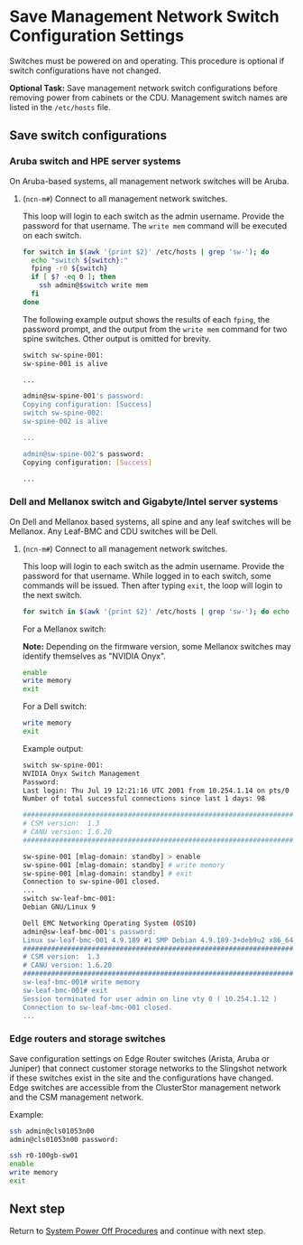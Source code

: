 # Save Management Network Switch Configuration Settings

Switches must be powered on and operating. This procedure is optional if switch configurations have not changed.

**Optional Task:** Save management network switch configurations before removing power from cabinets or the CDU. Management switch names are listed in the `/etc/hosts` file.

## Save switch configurations

### Aruba switch and HPE server systems

On Aruba-based systems, all management network switches will be Aruba.

1. (`ncn-m#`) Connect to all management network switches.

   This loop will login to each switch as the admin username. Provide the password for that
   username. The `write mem` command will be executed on each switch.

   ```bash
   for switch in $(awk '{print $2}' /etc/hosts | grep 'sw-'); do
     echo "switch ${switch}:"
     fping -r0 ${switch}
     if [ $? -eq 0 ]; then
       ssh admin@$switch write mem
     fi
   done
   ```

   The following example output shows the results of each `fping`, the password prompt, and the
   output from the `write mem` command for two spine switches. Other output is omitted for brevity.

   ```bash
   switch sw-spine-001:
   sw-spine-001 is alive

   ...

   admin@sw-spine-001's password:
   Copying configuration: [Success]
   switch sw-spine-002:
   sw-spine-002 is alive

   ...

   admin@sw-spine-002's password:
   Copying configuration: [Success]

   ...
   ```

### Dell and Mellanox switch and Gigabyte/Intel server systems

On Dell and Mellanox based systems, all spine and any leaf switches will be Mellanox. Any Leaf-BMC and CDU switches will be Dell.

1. (`ncn-m#`) Connect to all management network switches.

   This loop will login to each switch as the admin username. Provide the password for that username. While logged in to each switch, some commands will be issued. Then after typing `exit`, the loop will login to the next switch.

    ```bash
    for switch in $(awk '{print $2}' /etc/hosts | grep 'sw-'); do echo "switch ${switch}:" ; ssh admin@$switch; done
    ```

   For a Mellanox switch:

   **Note:** Depending on the firmware version, some Mellanox switches may identify themselves as "NVIDIA Onyx".

   ```bash
   enable
   write memory
   exit
   ```

   For a Dell switch:

   ```bash
   write memory
   exit
   ```

   Example output:

   ```bash
   switch sw-spine-001:
   NVIDIA Onyx Switch Management
   Password:
   Last login: Thu Jul 19 12:21:16 UTC 2001 from 10.254.1.14 on pts/0
   Number of total successful connections since last 1 days: 98

   ###############################################################################
   # CSM version:  1.3
   # CANU version: 1.6.20
   ###############################################################################

   sw-spine-001 [mlag-domain: standby] > enable
   sw-spine-001 [mlag-domain: standby] # write memory
   sw-spine-001 [mlag-domain: standby] # exit
   Connection to sw-spine-001 closed.
   ...
   switch sw-leaf-bmc-001:
   Debian GNU/Linux 9

   Dell EMC Networking Operating System (OS10)
   admin@sw-leaf-bmc-001's password:
   Linux sw-leaf-bmc-001 4.9.189 #1 SMP Debian 4.9.189-3+deb9u2 x86_64
   ###############################################################################
   # CSM version:  1.3
   # CANU version: 1.6.20
   ###############################################################################
   sw-leaf-bmc-001# write memory
   sw-leaf-bmc-001# exit
   Session terminated for user admin on line vty 0 ( 10.254.1.12 )
   Connection to sw-leaf-bmc-001 closed.
   ...
   ```

### Edge routers and storage switches

Save configuration settings on Edge Router switches (Arista, Aruba or Juniper) that connect customer storage networks to the Slingshot network if these switches exist in the site and the configurations have changed.
Edge switches are accessible from the ClusterStor management network and the CSM management network.

Example:

```bash
ssh admin@cls01053n00
admin@cls01053n00 password:

ssh r0-100gb-sw01
enable
write memory
exit
```

## Next step

Return to [System Power Off Procedures](System_Power_Off_Procedures.md) and continue with next step.
